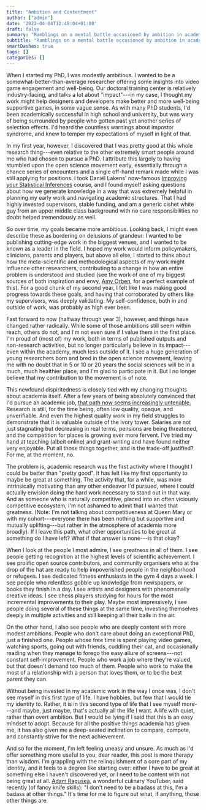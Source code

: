 ```yaml
---
title: "Ambition and Contentment"
author: ["admin"]
date: '2022-04-04T12:48:04+01:00'
draft: false
summary: "Ramblings on a mental battle occasioned by ambition in academia."
subtitle: "Ramblings on a mental battle occasioned by ambition in academia"
smartDashes: true
tags: []
categories: []
---
```


When I started my PhD, I was modestly ambitious. I wanted to be a somewhat-better-than-average researcher offering some insights into video game engagement and well-being. Our doctoral training center is relatively industry-facing, and talks a lot about "impact"---in my case, I thought my work might help designers and developers make better and more well-being supportive games, in some vague sense. As with many PhD students, I'd been academically successful in high school and university, but was wary of being surrounded by people who gotten past yet another series of selection effects. I'd heard the countless warnings about impostor syndrome, and knew to temper my expectations of myself in light of that.

In my first year, however, I discovered that I was pretty good at this whole research thing---even relative to the other extremely smart people around me who had chosen to pursue a PhD. I attribute this largely to having stumbled upon the open science movement early, essentially through a chance series of encounters and a single off-hand remark made while I was still applying for positions. I took Daniël Lakens' now-famous [Improving your Statistical Inferences](https://www.coursera.org/learn/statistical-inferences) course, and I found myself asking questions about how we generate knowledge in a way that was extremely helpful in planning my early work and navigating academic structures. That I had highly invested supervisors, stable funding, and am a generic cishet white guy from an upper middle class background with no care responsibilities no doubt helped tremendously as well.

So over time, my goals became more ambitious. Looking back, I might even describe these as bordering on delusions of grandeur: I wanted to be publishing cutting-edge work in the biggest venues, and I wanted to be known as a leader in the field. I hoped my work would inform policymakers, clinicians, parents and players, but above all else, I started to think about how the meta-scientific and methodological aspects of my work might influence other researchers, contributing to a change in how an entire problem is understood and studied (see the work of one of my biggest sources of both inspiration and envy, [Amy Orben](https://orben.group), for a perfect example of this). For a good chunk of my second year, I felt like I was making good progress towards these goals, and having that corroborated by others like my supervisors, was deeply validating. My self-confidence, both in and outside of work, was probably as high ever been.

Fast forward to now (halfway through year 3), however, and things have changed rather radically. While some of those ambitions still seem within reach, others do not, and I'm not even sure if I value them in the first place. I'm proud of (most of) my work, both in terms of published outputs and non-research activities, but no longer particularly believe in its impact---even within the academy, much less outside of it. I see a huge generation of young researchers born and bred in the open science movement, leaving me with no doubt that in 5 or 10 or 20 years the social sciences will be in a much, much healthier place, and I'm glad to participate in it. But I no longer believe that my contribution to the movement is of note. 

This newfound dispiritedness is closely tied with my changing thoughts about academia itself. After a few years of being absolutely convinced that I'd pursue an academic job, <abbr title="this is not my obligatory 'leaving academia' post, although you might see one eventually.">that path now seems increasingly untenable.</abbr> Research is still, for the time being, often low quality, opaque, and unverifiable. And even the highest quality work in my field struggles to demonstrate that it is valuable outside of the ivory tower. Salaries are not just stagnating but decreasing in real terms, pensions are being threatened, and the competition for places is growing ever more fervent. I've tried my hand at teaching (albeit online) and grant-writing and have found neither very enjoyable. Put all those things together, and is the trade-off justified? For me, at the moment, no.

The problem is, academic research was the first activity where I thought I could be better than "pretty good". It has felt like my first opportunity to maybe be great at something. The activity that, for a while, was more intrinsically motivating than any other endeavor I'd pursued, where I could actually envision doing the hard work necessary to stand out in that way. And as someone who is naturally competitive, placed into an often viciously competitive ecosystem, I'm not ashamed to admit that I wanted that greatness. (Note: I'm not talking about competitiveness at Queen Mary or with my cohort---everyone there has been nothing but supportive and mutually uplifting---but rather in the atmosphere of academia more broadly). If I leave this path, what other opportunities to be great at something do I have left? What if that answer is none---is that okay?

When I look at the people I most admire, I see greatness in all of them. I see people getting recognition at the highest levels of scientific achievement. I see prolific open source contributors, and community organisers who at the drop of the hat are ready to help impoverished people in the neighborhood or refugees. I see dedicated fitness enthusiasts in the gym 4 days a week. I see people who relentless gobble up knowledge from newspapers, or books they finish in a day. I see artists and designers with phenomenally creative ideas. I see chess players studying for hours for the most incremental improvements to their play. Maybe most impressively, I see people doing several of these things at the same time, investing themselves deeply in multiple activities and still keeping all their balls in the air.

On the other hand, I also see people who are deeply content with more modest ambitions. People who don't care about doing an exceptional PhD, just a finished one. People whose free time is spent playing video games, watching sports, going out with friends, cuddling their cat, and occasionally reading when they manage to forego the easy allure of screens---not constant self-improvement. People who work a job where they're valued, but that doesn't demand too much of them. People who work to make the most of a relationship with a person that loves them, or to be the best parent they can. 

Without being invested in my academic work in the way I once was, I don't see myself in this first type of life. I have hobbies, but few that I would tie my identity to. Rather, it is in this second type of life that I see myself more---and maybe, just maybe, that's actually all the life I want. A life with quiet, rather than overt ambition. But I would be lying if I said that this is an easy mindset to adopt. Because for all the positive things academia has given me, it has also given me a deep-seated inclination to compare, compete, and constantly strive for the next achievement. 

And so for the moment, I'm left feeling uneasy and unsure. As much as I'd offer something more useful to you, dear reader, this post is more therapy than wisdom. I'm grappling with the relinquishment of a core part of my identity, and it feels to a degree like starting over: either I have to be great at something else I haven't discovered yet, or I need to be content with not being great at all. [Adam Ragusea](https://www.youtube.com/user/aragusea), a wonderful culinary YouTuber, said recently (of fancy knife skills): "I don't need to be a badass at this, I'm a badass at other things." It's time for me to figure out what, if anything, those other things are.